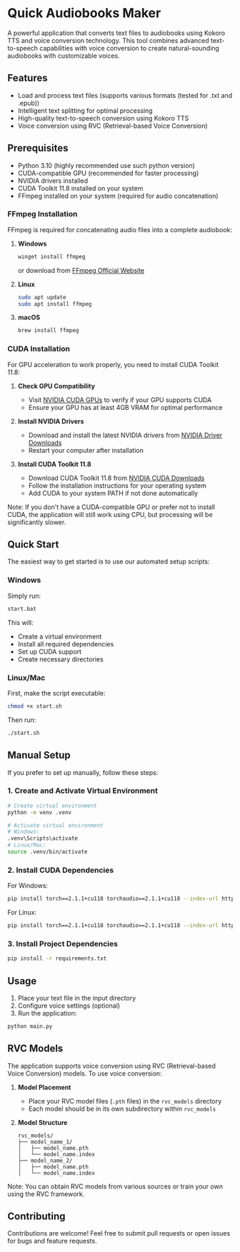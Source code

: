 # Quick Audiobooks Maker

A powerful application that converts text files to audiobooks using Kokoro TTS and voice conversion technology. This tool combines advanced text-to-speech capabilities with voice conversion to create natural-sounding audiobooks with customizable voices.

## Features
- Load and process text files (supports various formats (tested for .txt and .epub))
- Intelligent text splitting for optimal processing
- High-quality text-to-speech conversion using Kokoro TTS
- Voice conversion using RVC (Retrieval-based Voice Conversion)

## Prerequisites
- Python 3.10 (highly recommended use such python version)
- CUDA-compatible GPU (recommended for faster processing)
- NVIDIA drivers installed
- CUDA Toolkit 11.8 installed on your system
- FFmpeg installed on your system (required for audio concatenation)

### FFmpeg Installation
FFmpeg is required for concatenating audio files into a complete audiobook:

1. **Windows**
   ```bash
   winget install ffmpeg
   ```
   or download from [FFmpeg Official Website](https://ffmpeg.org/download.html)

2. **Linux**
   ```bash
   sudo apt update
   sudo apt install ffmpeg
   ```

3. **macOS**
   ```bash
   brew install ffmpeg
   ```

### CUDA Installation
For GPU acceleration to work properly, you need to install CUDA Toolkit 11.8:

1. **Check GPU Compatibility**
   - Visit [NVIDIA CUDA GPUs](https://developer.nvidia.com/cuda-gpus) to verify if your GPU supports CUDA
   - Ensure your GPU has at least 4GB VRAM for optimal performance

2. **Install NVIDIA Drivers**
   - Download and install the latest NVIDIA drivers from [NVIDIA Driver Downloads](https://www.nvidia.com/Download/index.aspx)
   - Restart your computer after installation

3. **Install CUDA Toolkit 11.8**
   - Download CUDA Toolkit 11.8 from [NVIDIA CUDA Downloads](https://developer.nvidia.com/cuda-11-8-0-download-archive)
   - Follow the installation instructions for your operating system
   - Add CUDA to your system PATH if not done automatically

Note: If you don't have a CUDA-compatible GPU or prefer not to install CUDA, the application will still work using CPU, but processing will be significantly slower.

## Quick Start
The easiest way to get started is to use our automated setup scripts:

### Windows
Simply run:
```bash
start.bat
```
This will:
- Create a virtual environment
- Install all required dependencies
- Set up CUDA support
- Create necessary directories

### Linux/Mac
First, make the script executable:
```bash
chmod +x start.sh
```
Then run:
```bash
./start.sh
```

## Manual Setup
If you prefer to set up manually, follow these steps:

### 1. Create and Activate Virtual Environment
```bash
# Create virtual environment
python -m venv .venv

# Activate virtual environment
# Windows:
.venv\Scripts\activate
# Linux/Mac:
source .venv/bin/activate
```

### 2. Install CUDA Dependencies
For Windows:
```bash
pip install torch==2.1.1+cu118 torchaudio==2.1.1+cu118 --index-url https://download.pytorch.org/whl/cu118
```

For Linux:
```bash
pip install torch==2.1.1+cu118 torchaudio==2.1.1+cu118 --index-url https://download.pytorch.org/whl/cu118
```

### 3. Install Project Dependencies
```bash
pip install -r requirements.txt
```

## Usage
1. Place your text file in the input directory
2. Configure voice settings (optional)
3. Run the application:
```bash
python main.py
```

## RVC Models
The application supports voice conversion using RVC (Retrieval-based Voice Conversion) models. To use voice conversion:

1. **Model Placement**
   - Place your RVC model files (`.pth` files) in the `rvc_models` directory
   - Each model should be in its own subdirectory within `rvc_models`

2. **Model Structure**
   ```
   rvc_models/
   ├── model_name_1/
   │   ├── model_name.pth
   │   └── model_name.index
   ├── model_name_2/
   │   ├── model_name.pth
   │   └── model_name.index
   ```

Note: You can obtain RVC models from various sources or train your own using the RVC framework.

## Contributing
Contributions are welcome! Feel free to submit pull requests or open issues for bugs and feature requests.
